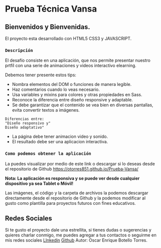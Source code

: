 # Prueba Técnica Vansa

## Bienvenidos y Bienvenidas.

El proyecto esta desarrollado con HTML5 CSS3 y JAVASCRIPT.

### `Descripción`

El desafío consiste en una aplicación, que nos permite presentar nuestro prtfíl con una serie de animaciones y videos interactivo elearning. 

Debemos tener presente estos tips:

- Nombra elementos del DOM o funciones de manera legible.
- Haz comentarios cuando lo veas necesario.
- Usa variables y mixins para colores y otras propiedades en Sass.
- Reconoce la diferencia entre diseño responsive y adaptable.
- Se debe garantizar que el contenido se vea bien en diversas pantallas, evita convertir textos a imágenes.

```
Diferencias entre:
"Diseño responsivo y"
Diseño adaptativo"
```

- La página debe tener animacion video y sonido.
- El resultado debe ser una aplicacion interactiva.


### `Como podemos obtener la aplicación`
La puedes visualizar por medio de este link o descargar si lo deseas desde el repositorio de Github
https://otorres851.github.io/Prueba-Vansa/

**Nota: La aplicación es responsiva y se puede ver desde cualquier dispositivo ya sea Tablet o Móvil!**

Las imágenes, el código y la carpeta de archivos la podemos descargar directamente desde el repositorio de Github y la podemos modificar al gusto como plantilla para proyectos futuros con fines educativos.

## Redes Sociales

Si te gusto el proyecto dale una estrellita, si tienes dudas o sugerencias y quieres charlar conmigo, me puedes agregar a tus contactos o seguirme en mis redes sociales [LInkedin](https://www.linkedin.com/in/otorres-38a6241a2/) [Github](https://github.com/Otorres851) Autor: Oscar Enrique Botello Torres.
